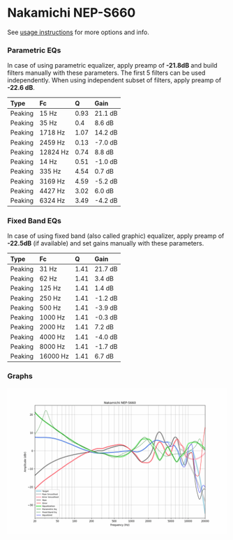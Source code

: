 # Nakamichi NEP-S660
See [usage instructions](https://github.com/jaakkopasanen/AutoEq#usage) for more options and info.

### Parametric EQs
In case of using parametric equalizer, apply preamp of **-21.8dB** and build filters manually
with these parameters. The first 5 filters can be used independently.
When using independent subset of filters, apply preamp of **-22.6 dB**.

| Type    | Fc       |    Q | Gain    |
|:--------|:---------|:-----|:--------|
| Peaking | 15 Hz    | 0.93 | 21.1 dB |
| Peaking | 35 Hz    | 0.4  | 8.6 dB  |
| Peaking | 1718 Hz  | 1.07 | 14.2 dB |
| Peaking | 2459 Hz  | 0.13 | -7.0 dB |
| Peaking | 12824 Hz | 0.74 | 8.8 dB  |
| Peaking | 14 Hz    | 0.51 | -1.0 dB |
| Peaking | 335 Hz   | 4.54 | 0.7 dB  |
| Peaking | 3169 Hz  | 4.59 | -5.2 dB |
| Peaking | 4427 Hz  | 3.02 | 6.0 dB  |
| Peaking | 6324 Hz  | 3.49 | -4.2 dB |

### Fixed Band EQs
In case of using fixed band (also called graphic) equalizer, apply preamp of **-22.5dB**
(if available) and set gains manually with these parameters.

| Type    | Fc       |    Q | Gain    |
|:--------|:---------|:-----|:--------|
| Peaking | 31 Hz    | 1.41 | 21.7 dB |
| Peaking | 62 Hz    | 1.41 | 3.4 dB  |
| Peaking | 125 Hz   | 1.41 | 1.4 dB  |
| Peaking | 250 Hz   | 1.41 | -1.2 dB |
| Peaking | 500 Hz   | 1.41 | -3.9 dB |
| Peaking | 1000 Hz  | 1.41 | -0.3 dB |
| Peaking | 2000 Hz  | 1.41 | 7.2 dB  |
| Peaking | 4000 Hz  | 1.41 | -4.0 dB |
| Peaking | 8000 Hz  | 1.41 | -1.7 dB |
| Peaking | 16000 Hz | 1.41 | 6.7 dB  |

### Graphs
![](./Nakamichi%20NEP-S660.png)
